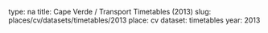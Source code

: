 type: na
title: Cape Verde / Transport Timetables (2013)
slug: places/cv/datasets/timetables/2013
place: cv
dataset: timetables
year: 2013
